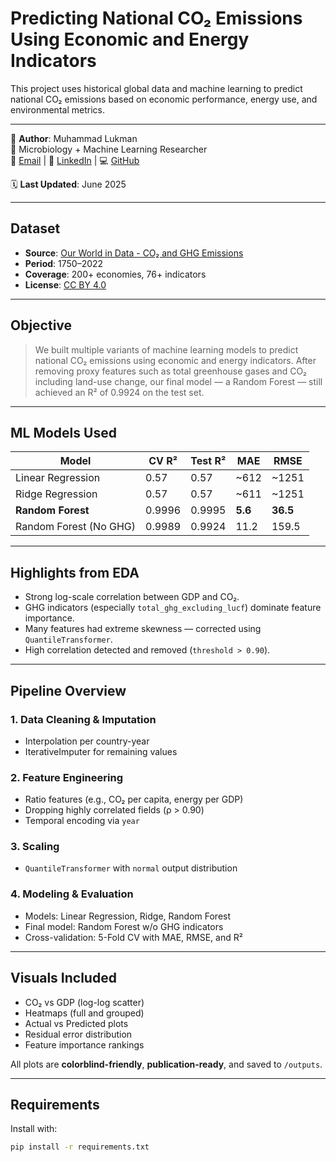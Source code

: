 # Predicting National CO₂ Emissions Using Economic and Energy Indicators

This project uses historical global data and machine learning to predict national CO₂ emissions based on economic performance, energy use, and environmental metrics.

---
👤 **Author**: Muhammad Lukman  
🧪 Microbiology + Machine Learning Researcher  
📧 [Email](dr.mlukmanuaf@gmail.com) | 🔗 [LinkedIn](https://www.linkedin.com/in/muhammad-lukman-790468304) | 💻 [GitHub](https://github.com/Muhammad-Lukman)

🗓️ **Last Updated**: June 2025

---

## Dataset

- **Source**: [Our World in Data - CO₂ and GHG Emissions](https://github.com/owid/co2-data)
- **Period**: 1750–2022  
- **Coverage**: 200+ economies, 76+ indicators  
- **License**: [CC BY 4.0](https://creativecommons.org/licenses/by/4.0/legalcode.en)

---

## Objective

> We built multiple variants of machine learning models to predict national CO₂ emissions using economic and energy indicators. After removing proxy features such as total greenhouse gases and CO₂ including land-use change, our final model — a Random Forest — still achieved an R² of 0.9924 on the test set.

---

## ML Models Used

| Model              | CV R²   | Test R² | MAE     | RMSE   |
|-------------------|---------|---------|---------|--------|
| Linear Regression | 0.57    | 0.57    | ~612    | ~1251  |
| Ridge Regression  | 0.57    | 0.57    | ~611    | ~1251  |
| **Random Forest** | 0.9996  | 0.9995  | **5.6** | **36.5** |
| Random Forest (No GHG) | 0.9989  | 0.9924  | 11.2    | 159.5  |

---

## Highlights from EDA

- Strong log-scale correlation between GDP and CO₂.
- GHG indicators (especially `total_ghg_excluding_lucf`) dominate feature importance.
- Many features had extreme skewness — corrected using `QuantileTransformer`.
- High correlation detected and removed (`threshold > 0.90`).

---

## Pipeline Overview

### 1. Data Cleaning & Imputation
- Interpolation per country-year
- IterativeImputer for remaining values

### 2. Feature Engineering
- Ratio features (e.g., CO₂ per capita, energy per GDP)
- Dropping highly correlated fields (ρ > 0.90)
- Temporal encoding via `year`

### 3. Scaling
- `QuantileTransformer` with `normal` output distribution

### 4. Modeling & Evaluation  
   - Models: Linear Regression, Ridge, Random Forest  
   - Final model: Random Forest w/o GHG indicators  
   - Cross-validation: 5-Fold CV with MAE, RMSE, and R²

---

## Visuals Included

- CO₂ vs GDP (log-log scatter)
- Heatmaps (full and grouped)
- Actual vs Predicted plots
- Residual error distribution
- Feature importance rankings

All plots are **colorblind-friendly**, **publication-ready**, and saved to `/outputs`.

---

## Requirements

Install with:

```bash
pip install -r requirements.txt
